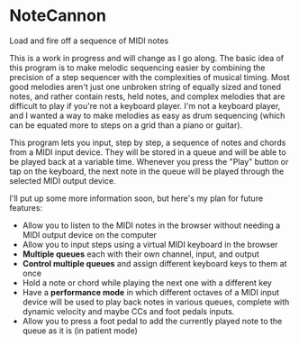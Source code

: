 # NoteCannon
Load and fire off a sequence of MIDI notes

This is a work in progress and will change as I go along. The basic idea of this program is to make melodic sequencing easier by combining the precision of a step sequencer with the complexities of musical timing. Most good melodies aren't just one unbroken string of equally sized and toned notes, and rather contain rests, held notes, and complex melodies that are difficult to play if you're not a keyboard player. I'm not a keyboard player, and I wanted a way to make melodies as easy as drum sequencing (which can be equated more to steps on a grid than a piano or guitar).

This program lets you input, step by step, a sequence of notes and chords from a MIDI input device. They will be stored in a queue and will be able to be played back at a variable time. Whenever you press the "Play" button or tap on the keyboard, the next note in the queue will be played through the selected MIDI output device.

I'll put up some more information soon, but here's my plan for future features:

* Allow you to listen to the MIDI notes in the browser without needing a MIDI output device on the computer
* Allow you to input steps using a virtual MIDI keyboard in the browser
* **Multiple queues** each with their own channel, input, and output
* **Control multiple queues** and assign different keyboard keys to them at once
* Hold a note or chord while playing the next one with a different key
* Have a **performance mode** in which different octaves of a MIDI input device will be used to play back notes in various queues, complete with dynamic velocity and maybe CCs and foot pedals inputs.
* Allow you to press a foot pedal to add the currently played note to the queue as it is (in patient mode)
